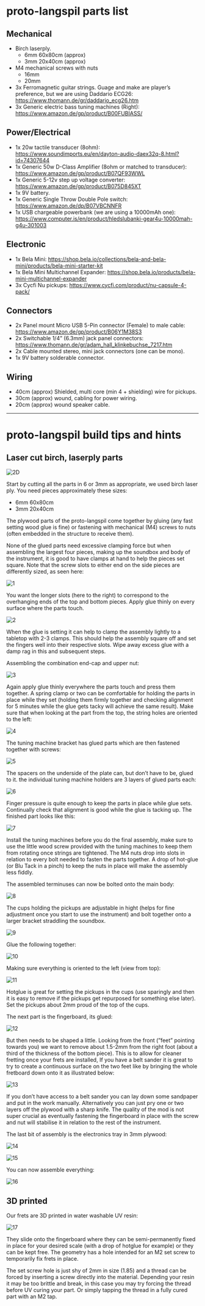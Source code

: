 # proto-langspil parts list

## Mechanical
- Birch laserply.
  + 6mm 60x80cm (approx)
  + 3mm 20x40cm (approx)
- M4 mechanical screws with nuts
  + 16mm
  + 20mm 
- 3x Ferromagnetic guitar strings. Guage and make are player’s preference, but we are using Daddario ECG26: https://www.thomann.de/gr/daddario_ecg26.htm
- 3x Generic electric bass tuning machines (Right): https://www.amazon.de/gp/product/B00FUBIASS/

## Power/Electrical
- 1x 20w tactile transducer (8ohm): https://www.soundimports.eu/en/dayton-audio-daex32q-8.html?id=74307644
- 1x Generic 50w D-Class Amplifier (8ohm or matched to transducer): https://www.amazon.de/gp/product/B07QF93WWL
- 1x Generic 5-12v step up voltage converter: https://www.amazon.de/gp/product/B075D845XT
- 1x 9V battery.
- 1x Generic Single Throw Double Pole switch: https://www.amazon.de/dp/B07VBCNNFR
- 1x USB chargeable powerbank (we are using a 10000mAh one): https://www.computer.is/en/product/hledslubanki-gear4u-10000mah-g4u-301003

## Electronic
- 1x Bela Mini: https://shop.bela.io/collections/bela-and-bela-mini/products/bela-mini-starter-kit
- 1x Bela Mini Multichannel Expander: https://shop.bela.io/products/bela-mini-multichannel-expander
- 3x Cycfi Nu pickups: https://www.cycfi.com/product/nu-capsule-4-pack/

## Connectors
- 2x Panel mount Micro USB 5-Pin connector (Female) to male cable: https://www.amazon.de/gp/product/B06Y1M38S3
- 2x Switchable 1/4” (6.3mm) jack panel connectors: https://www.thomann.de/gr/adam_hall_klinkebuchse_7217.htm
- 2x Cable mounted stereo, mini jack connectors (one can be mono).
- 1x 9V battery solderable connector.

## Wiring
- 40cm (approx) Shielded, multi core (min 4 + shielding) wire for pickups.
- 30cm (approx) wound, cabling for power wiring.
- 20cm (approx) wound speaker cable.

---

# proto-langspil build tips and hints

## Laser cut birch, laserply parts
![2D](/hardware/assets/2Dlangspil.png)

Start by cutting all the parts in 6 or 3mm as appropriate, we used birch laser ply. You need pieces  approximately these sizes:
  + 6mm 60x80cm
  + 3mm 20x40cm

The plywood parts of the proto-langspil come together by gluing (any fast setting wood glue is fine) or fastening with mechanical (M4) screws to nuts (often embedded in the structure to receive them).

None of the glued parts need excessive clamping force but when assembling the largest four pieces, making up the soundbox and body of the instrument, it is good to have clamps at hand to help the pieces set square. Note that the screw slots to either end on the side pieces are differently sized, as seen here:

![1](/hardware/assets/build1.png)

You want the longer slots (here to the right) to correspond to the overhanging ends of the top and bottom pieces. Apply glue thinly on every surface where the parts touch.

![2](/hardware/assets/build2.png)

When the glue is setting it can help to clamp the assembly lightly to a tabletop with 2-3 clamps. This should help the assembly square off and set the fingers well into their respective slots. Wipe away excess glue with a damp rag in this and subsequent steps.

Assembling the combination end-cap and upper nut:

![3](/hardware/assets/build3.png)

Again apply glue thinly everywhere the parts touch and press them together. A spring clamp or two can be comfortable for holding the parts in place while they set (holding them firmly together and checking alignment for 5 minutes while the glue gets tacky will achieve the same result). Make sure that when looking at the part from the top, the string holes are oriented to the left:

![4](/hardware/assets/build4.png)

The tuning machine bracket has glued parts which are then fastened together with screws:

![5](/hardware/assets/build5.png)

The spacers on the underside of the plate can, but don’t have to be, glued to it. the individual tuning machine holders are 3 layers of glued parts each:

![6](/hardware/assets/build6.png)

Finger pressure is quite enough to keep the parts in place while glue sets. Continually check that alignment is good while the glue is tacking up. The finished part looks like this:

![7](/hardware/assets/build7.png)

Install the tuning machines before you do the final assembly, make sure to use the little wood screw provided with the tuning machines to keep them from rotating once strings are tightened. The M4 nuts drop into slots in relation to every bolt needed to fasten the parts together. A drop of hot-glue (or Blu Tack in a pinch) to keep the nuts in place will make the assembly less fiddly.

The assembled terminuses can now be bolted onto the main body:

![8](/hardware/assets/build8.png)

The cups holding the pickups are adjustable in hight (helps for fine adjustment once you start to use the instrument) and bolt together onto a larger bracket straddling the soundbox.

![9](/hardware/assets/build9.png)

Glue the following together:

![10](/hardware/assets/build10.png)

Making sure everything is oriented to the left (view from top):

![11](/hardware/assets/build11.png)

Hotglue is great for setting the pickups in the cups (use sparingly and then it is easy to remove if the pickups get repurposed for something else later). Set the pickups about 2mm proud of the top of the cups.

The next part is the fingerboard, its glued:

![12](/hardware/assets/build12.png)

But then needs to be shaped a little. Looking from the front (”feet” pointing towards you) we want to remove about 1.5-2mm from the right foot (about a third of the thickness of the bottom piece). This is to allow for cleaner fretting once your frets are installed, If you have a belt sander it is great to try to create a continuous surface on the two feet like by bringing the whole fretboard down onto it as illustrated below:

![13](/hardware/assets/build13.png)

If you don’t have access to a belt sander you can lay down some sandpaper and put in the work manually. Alternatively you can just pry one or two layers off the plywood with a sharp knife. The quality of the mod is not super crucial as eventually fastening the fingerboard in place with the screw and nut will stabilise it in relation to the rest of the instrument.

The last bit of assembly is the electronics tray in 3mm plywood:

![14](/hardware/assets/build14.png)

![15](/hardware/assets/build15.png)

You can now assemble everything:

![16](/hardware/assets/build16.png)

## 3D printed
Our frets are 3D printed in water washable UV resin:

![17](/hardware/assets/build17.png)

They slide onto the fingerboard where they can be semi-permanently fixed in place for your desired scale (with a drop of hotglue for example) or they can be kept free. The geometry has a hole intended for an M2 set screw to temporarily fix frets in place.

The set screw hole is just shy of 2mm in size (1.85) and a thread can be forced by inserting a screw directly into the material. Depending your resin it may be too brittle and break, in this case you may try forcing the thread before UV curing your part. Or simply tapping the thread in a fully cured part with an M2 tap.
